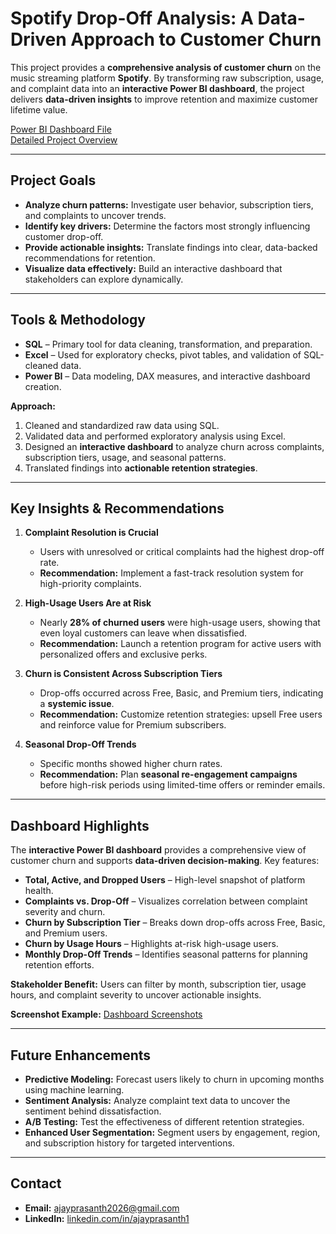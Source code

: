 # Spotify Drop-Off Analysis: A Data-Driven Approach to Customer Churn

This project provides a **comprehensive analysis of customer churn** on the music streaming platform **Spotify**. By transforming raw subscription, usage, and complaint data into an **interactive Power BI dashboard**, the project delivers **data-driven insights** to improve retention and maximize customer lifetime value.

[Power BI Dashboard File](https://github.com/ajayprasanth-dev/Spotify-Drop-Off-Analysis/blob/main/Spotify%20Drop-Off%20analysis.pbix)  
[Detailed Project Overview](https://github.com/ajayprasanth-dev/Spotify-Drop-Off-Analysis/blob/main/project_overview.md)

---

## Project Goals

- **Analyze churn patterns:** Investigate user behavior, subscription tiers, and complaints to uncover trends.  
- **Identify key drivers:** Determine the factors most strongly influencing customer drop-off.  
- **Provide actionable insights:** Translate findings into clear, data-backed recommendations for retention.  
- **Visualize data effectively:** Build an interactive dashboard that stakeholders can explore dynamically.

---

## Tools & Methodology

- **SQL** – Primary tool for data cleaning, transformation, and preparation.  
- **Excel** – Used for exploratory checks, pivot tables, and validation of SQL-cleaned data.  
- **Power BI** – Data modeling, DAX measures, and interactive dashboard creation.

**Approach:**  
1. Cleaned and standardized raw data using SQL.  
2. Validated data and performed exploratory analysis using Excel.  
3. Designed an **interactive dashboard** to analyze churn across complaints, subscription tiers, usage, and seasonal patterns.  
4. Translated findings into **actionable retention strategies**.

---

## Key Insights & Recommendations

1. **Complaint Resolution is Crucial**  
   - Users with unresolved or critical complaints had the highest drop-off rate.  
   - **Recommendation:** Implement a fast-track resolution system for high-priority complaints.

2. **High-Usage Users Are at Risk**  
   - Nearly **28% of churned users** were high-usage users, showing that even loyal customers can leave when dissatisfied.  
   - **Recommendation:** Launch a retention program for active users with personalized offers and exclusive perks.

3. **Churn is Consistent Across Subscription Tiers**  
   - Drop-offs occurred across Free, Basic, and Premium tiers, indicating a **systemic issue**.  
   - **Recommendation:** Customize retention strategies: upsell Free users and reinforce value for Premium subscribers.

4. **Seasonal Drop-Off Trends**  
   - Specific months showed higher churn rates.  
   - **Recommendation:** Plan **seasonal re-engagement campaigns** before high-risk periods using limited-time offers or reminder emails.

---

## Dashboard Highlights

The **interactive Power BI dashboard** provides a comprehensive view of customer churn and supports **data-driven decision-making**. Key features:

- **Total, Active, and Dropped Users** – High-level snapshot of platform health.  
- **Complaints vs. Drop-Off** – Visualizes correlation between complaint severity and churn.  
- **Churn by Subscription Tier** – Breaks down drop-offs across Free, Basic, and Premium users.  
- **Churn by Usage Hours** – Highlights at-risk high-usage users.  
- **Monthly Drop-Off Trends** – Identifies seasonal patterns for planning retention efforts.

**Stakeholder Benefit:** Users can filter by month, subscription tier, usage hours, and complaint severity to uncover actionable insights.

**Screenshot Example:**
[Dashboard Screenshots](https://github.com/ajayprasanth-dev/Spotify-Drop-Off-Analysis/tree/main/screenshots)

---

## Future Enhancements

- **Predictive Modeling:** Forecast users likely to churn in upcoming months using machine learning.  
- **Sentiment Analysis:** Analyze complaint text data to uncover the sentiment behind dissatisfaction.  
- **A/B Testing:** Test the effectiveness of different retention strategies.  
- **Enhanced User Segmentation:** Segment users by engagement, region, and subscription history for targeted interventions.  

---

## Contact

- **Email:** ajayprasanth2026@gmail.com
- **LinkedIn:** [linkedin.com/in/ajayprasanth1](https://www.linkedin.com/in/ajayprasanth1)
